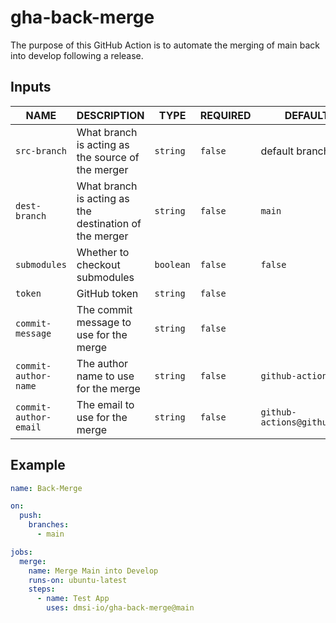 # gha-back-merge

The purpose of this GitHub Action is to automate the merging of main back into develop following a release.

## Inputs

| NAME                  | DESCRIPTION                                            | TYPE      | REQUIRED | DEFAULT                     |
| --------------------- | ------------------------------------------------------ | --------- | -------- | --------------------------- |
| `src-branch`          | What branch is acting as the source of the merger      | `string`  | `false`  | default branch              |
| `dest-branch`         | What branch is acting as the destination of the merger | `string`  | `false`  | `main`                      |
| `submodules`          | Whether to checkout submodules                         | `boolean` | `false`  | `false`                     |
| `token`               | GitHub token                                           | `string`  | `false`  |                             |
| `commit-message`      | The commit message to use for the merge                | `string`  | `false`  |                             |
| `commit-author-name`  | The author name to use for the merge                   | `string`  | `false`  | `github-actions`            |
| `commit-author-email` | The email to use for the merge                         | `string`  | `false`  | `github-actions@github.com` |

## Example

```yaml
name: Back-Merge

on:
  push:
    branches:
      - main

jobs:
  merge:
    name: Merge Main into Develop
    runs-on: ubuntu-latest
    steps:
      - name: Test App
        uses: dmsi-io/gha-back-merge@main
```
